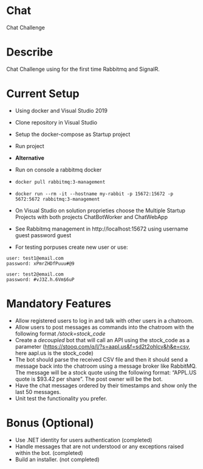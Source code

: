 # Chat
Chat Challenge

# Describe
Chat Challenge using for the first time Rabbitmq and SignalR. 

# Current Setup
* Using docker and Visual Studio 2019
* Clone repository in Visual Studio
* Setup the docker-compose as Startup project
* Run project


* **Alternative**
* Run on console a rabbitmq docker
* ```docker pull rabbitmq:3-management```
* ```docker run --rm -it --hostname my-rabbit -p 15672:15672 -p 5672:5672 rabbitmq:3-management```
* On Visual Studio on solution proprieties choose the Multiple Startup Projects with both projects ChatBotWorker and ChatWebApp


* See Rabbitmq management in http://localhost:15672 using username guest password guest

* For testing porpuses create new user or use:
```
user: test1@email.com
password: xPmrZHDfPuuu#@9

user: test2@email.com
password: #vJ3Z.h.6Vm$6uP
```

# Mandatory Features
* Allow registered users to log in and talk with other users in a chatroom.
* Allow users to post messages as commands into the chatroom with the following format */stock=stock_code*
* Create a *decoupled* bot that will call an API using the stock_code as a parameter (https://stooq.com/q/l/?s=aapl.us&f=sd2t2ohlcv&h&e=csv, here aapl.us is the stock_code)
* The bot should parse the received CSV file and then it should send a message back into the chatroom using a message broker like RabbitMQ. The message will be a stock quote using the following format: “APPL.US quote is $93.42 per share”. The post owner will be the bot.
* Have the chat messages ordered by their timestamps and show only the last 50 messages.
* Unit test the functionality you prefer.

# Bonus (Optional)
* Use .NET identity for users authentication (completed)
* Handle messages that are not understood or any exceptions raised within the bot. (completed)
* Build an installer. (not completed)

